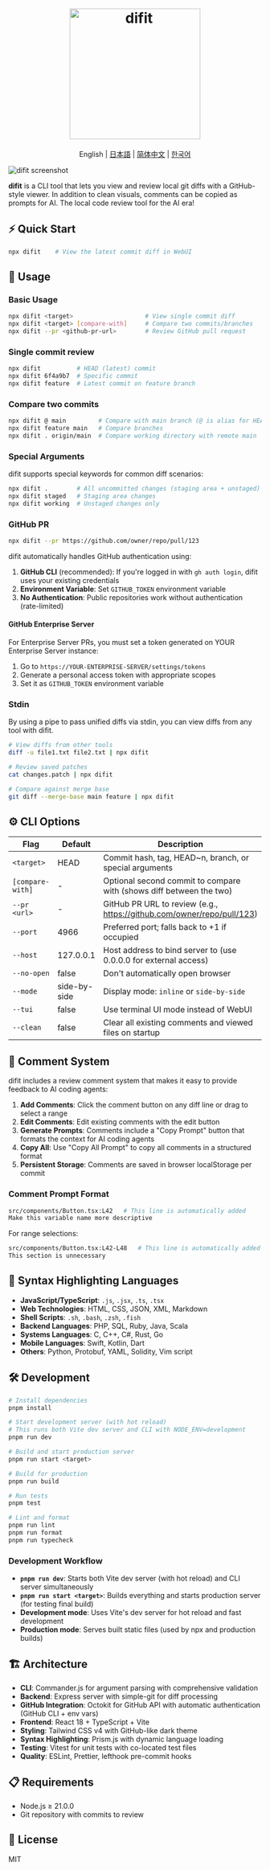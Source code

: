 <h1 align="center">
  <img src="public/logo.png" alt="difit" width="260">
</h1>

<p align="center">
  English | <a href="./README.ja.md">日本語</a> | <a href="./README.zh.md">简体中文</a> | <a href="./README.ko.md">한국어</a>
</p>

![difit screenshot](docs/images/screenshot.png)

**difit** is a CLI tool that lets you view and review local git diffs with a GitHub-style viewer. In addition to clean visuals, comments can be copied as prompts for AI. The local code review tool for the AI era!

## ⚡ Quick Start

```bash
npx difit    # View the latest commit diff in WebUI
```

## 🚀 Usage

### Basic Usage

```bash
npx difit <target>                    # View single commit diff
npx difit <target> [compare-with]     # Compare two commits/branches
npx difit --pr <github-pr-url>        # Review GitHub pull request
```

### Single commit review

```bash
npx difit          # HEAD (latest) commit
npx difit 6f4a9b7  # Specific commit
npx difit feature  # Latest commit on feature branch
```

### Compare two commits

```bash
npx difit @ main         # Compare with main branch (@ is alias for HEAD)
npx difit feature main   # Compare branches
npx difit . origin/main  # Compare working directory with remote main
```

### Special Arguments

difit supports special keywords for common diff scenarios:

```bash
npx difit .        # All uncommitted changes (staging area + unstaged)
npx difit staged   # Staging area changes
npx difit working  # Unstaged changes only
```

### GitHub PR

```bash
npx difit --pr https://github.com/owner/repo/pull/123
```

difit automatically handles GitHub authentication using:

1. **GitHub CLI** (recommended): If you're logged in with `gh auth login`, difit uses your existing credentials
2. **Environment Variable**: Set `GITHUB_TOKEN` environment variable
3. **No Authentication**: Public repositories work without authentication (rate-limited)

#### GitHub Enterprise Server

For Enterprise Server PRs, you must set a token generated on YOUR Enterprise Server instance:

1. Go to `https://YOUR-ENTERPRISE-SERVER/settings/tokens`
2. Generate a personal access token with appropriate scopes
3. Set it as `GITHUB_TOKEN` environment variable

### Stdin

By using a pipe to pass unified diffs via stdin, you can view diffs from any tool with difit.

```bash
# View diffs from other tools
diff -u file1.txt file2.txt | npx difit

# Review saved patches
cat changes.patch | npx difit

# Compare against merge base
git diff --merge-base main feature | npx difit
```

## ⚙️ CLI Options

| Flag             | Default      | Description                                                            |
| ---------------- | ------------ | ---------------------------------------------------------------------- |
| `<target>`       | HEAD         | Commit hash, tag, HEAD~n, branch, or special arguments                 |
| `[compare-with]` | -            | Optional second commit to compare with (shows diff between the two)    |
| `--pr <url>`     | -            | GitHub PR URL to review (e.g., https://github.com/owner/repo/pull/123) |
| `--port`         | 4966         | Preferred port; falls back to +1 if occupied                           |
| `--host`         | 127.0.0.1    | Host address to bind server to (use 0.0.0.0 for external access)       |
| `--no-open`      | false        | Don't automatically open browser                                       |
| `--mode`         | side-by-side | Display mode: `inline` or `side-by-side`                               |
| `--tui`          | false        | Use terminal UI mode instead of WebUI                                  |
| `--clean`        | false        | Clear all existing comments and viewed files on startup                |

## 💬 Comment System

difit includes a review comment system that makes it easy to provide feedback to AI coding agents:

1. **Add Comments**: Click the comment button on any diff line or drag to select a range
2. **Edit Comments**: Edit existing comments with the edit button
3. **Generate Prompts**: Comments include a "Copy Prompt" button that formats the context for AI coding agents
4. **Copy All**: Use "Copy All Prompt" to copy all comments in a structured format
5. **Persistent Storage**: Comments are saved in browser localStorage per commit

### Comment Prompt Format

```sh
src/components/Button.tsx:L42   # This line is automatically added
Make this variable name more descriptive
```

For range selections:

```sh
src/components/Button.tsx:L42-L48   # This line is automatically added
This section is unnecessary
```

## 🎨 Syntax Highlighting Languages

- **JavaScript/TypeScript**: `.js`, `.jsx`, `.ts`, `.tsx`
- **Web Technologies**: HTML, CSS, JSON, XML, Markdown
- **Shell Scripts**: `.sh`, `.bash`, `.zsh`, `.fish`
- **Backend Languages**: PHP, SQL, Ruby, Java, Scala
- **Systems Languages**: C, C++, C#, Rust, Go
- **Mobile Languages**: Swift, Kotlin, Dart
- **Others**: Python, Protobuf, YAML, Solidity, Vim script

## 🛠️ Development

```bash
# Install dependencies
pnpm install

# Start development server (with hot reload)
# This runs both Vite dev server and CLI with NODE_ENV=development
pnpm run dev

# Build and start production server
pnpm run start <target>

# Build for production
pnpm run build

# Run tests
pnpm test

# Lint and format
pnpm run lint
pnpm run format
pnpm run typecheck
```

### Development Workflow

- **`pnpm run dev`**: Starts both Vite dev server (with hot reload) and CLI server simultaneously
- **`pnpm run start <target>`**: Builds everything and starts production server (for testing final build)
- **Development mode**: Uses Vite's dev server for hot reload and fast development
- **Production mode**: Serves built static files (used by npx and production builds)

## 🏗️ Architecture

- **CLI**: Commander.js for argument parsing with comprehensive validation
- **Backend**: Express server with simple-git for diff processing
- **GitHub Integration**: Octokit for GitHub API with automatic authentication (GitHub CLI + env vars)
- **Frontend**: React 18 + TypeScript + Vite
- **Styling**: Tailwind CSS v4 with GitHub-like dark theme
- **Syntax Highlighting**: Prism.js with dynamic language loading
- **Testing**: Vitest for unit tests with co-located test files
- **Quality**: ESLint, Prettier, lefthook pre-commit hooks

## 📋 Requirements

- Node.js ≥ 21.0.0
- Git repository with commits to review

## 📄 License

MIT

